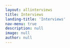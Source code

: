 ```yaml
---
layout: allinterviews
title: Interviews
landing-title: 'Interviews'
nav-menu: true
description: null
image: null
author: null
---
```

